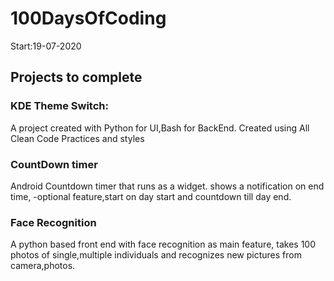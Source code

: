 # 100DaysOfCoding

Start:19-07-2020


## Projects to complete
### KDE Theme Switch:
A project created with Python for UI,Bash for BackEnd.
Created using All Clean Code Practices and styles 

### CountDown timer
Android Countdown timer that runs as a widget.
shows a notification on end time,
-optional feature,start on day start and countdown till day end.

### Face Recognition
A python based front end with face recognition as main feature,
takes 100 photos of single,multiple individuals and recognizes new pictures from camera,photos.

